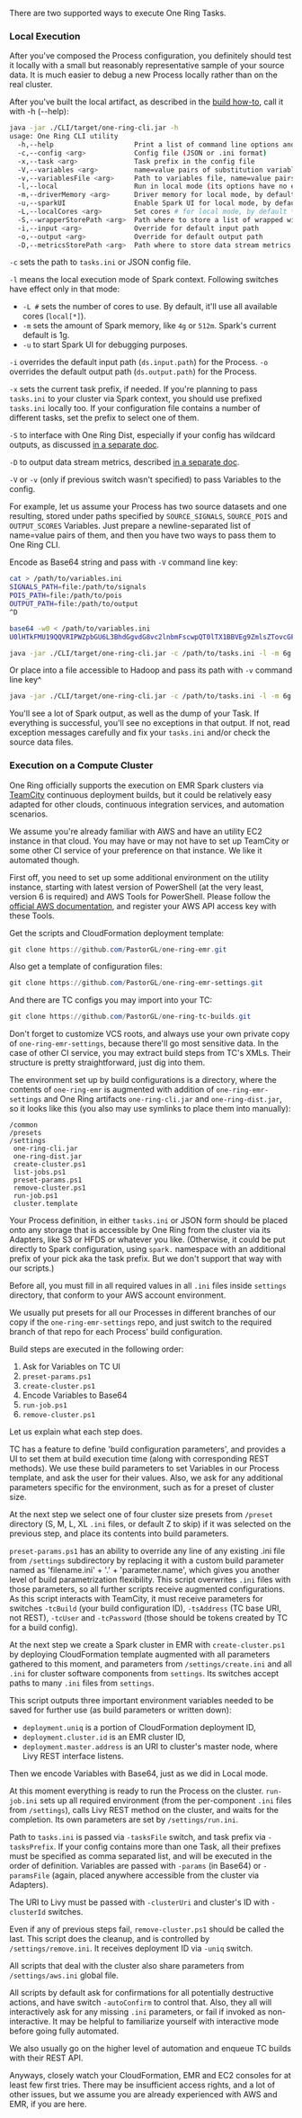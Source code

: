 There are two supported ways to execute One Ring Tasks.

### Local Execution

After you've composed the Process configuration, you definitely should test it locally with a small but reasonably representative sample of your source data. It is much easier to debug a new Process locally rather than on the real cluster.

After you've built the local artifact, as described in the [build how-to](BUILD.md), call it with -h (--help):
```bash
java -jar ./CLI/target/one-ring-cli.jar -h
usage: One Ring CLI utility
  -h,--help                    Print a list of command line options and exit
  -c,--config <arg>            Config file (JSON or .ini format)
  -x,--task <arg>              Task prefix in the config file
  -V,--variables <arg>         name=value pairs of substitution variables for the Spark config encoded as Base64
  -v,--variablesFile <arg>     Path to variables file, name=value pairs per each line
  -l,--local                   Run in local mode (its options have no effect otherwise)
  -m,--driverMemory <arg>      Driver memory for local mode, by default Spark uses 1g
  -u,--sparkUI                 Enable Spark UI for local mode, by default it is disabled
  -L,--localCores <arg>        Set cores # for local mode, by default * -- all cores
  -S,--wrapperStorePath <arg>  Path where to store a list of wrapped wildcards outputs
  -i,--input <arg>             Override for default input path
  -o,--output <arg>            Override for default output path
  -D,--metricsStorePath <arg>  Path where to store data stream metrics, if needed
```

`-c` sets the path to `tasks.ini` or JSON config file.

`-l` means the local execution mode of Spark context. Following switches have effect only in that mode:
* `-L #` sets the number of cores to use. By default, it'll use all available cores (`local[*]`).
* `-m` sets the amount of Spark memory, like `4g` or `512m`. Spark's current default is 1g.
* `-u` to start Spark UI for debugging purposes.

`-i` overrides the default input path (`ds.input.path`) for the Process.
`-o` overrides the default output path (`ds.output.path`) for the Process.

`-x` sets the current task prefix, if needed. If you're planning to pass `tasks.ini` to your cluster via Spark context, you should use prefixed `tasks.ini` locally too. If your configuration file contains a number of different tasks, set the prefix to select one of them.

`-S` to interface with One Ring Dist, especially if your config has wildcard outputs, as discussed [in a separate doc](DIST.md).

`-D` to output data stream metrics, described [in a separate doc](MONITOR.md).

`-V` or `-v` (only if previous switch wasn't specified) to pass Variables to the config.

For example, let us assume your Process has two source datasets and one resulting, stored under paths specified by `SOURCE_SIGNALS`, `SOURCE_POIS` and `OUTPUT_SCORES` Variables. Just prepare a newline-separated list of name=value pairs of them, and then you have two ways to pass them to One Ring CLI.

Encode as Base64 string and pass with `-V` command line key:
```bash
cat > /path/to/variables.ini
SIGNALS_PATH=file:/path/to/signals
POIS_PATH=file:/path/to/pois
OUTPUT_PATH=file:/path/to/output
^D

base64 -w0 < /path/to/variables.ini
U0lHTkFMU19QQVRIPWZpbGU6L3BhdGgvdG8vc2lnbmFscwpQT0lTX1BBVEg9ZmlsZTovcGF0aC90by9wb2lzCk9VVFBVVF9QQVRIPWZpbGU6L3BhdGgvdG8vb3V0cHV0Cg==

java -jar ./CLI/target/one-ring-cli.jar -c /path/to/tasks.ini -l -m 6g -V U0lHTkFMU19QQVRIPWZpbGU6L3BhdGgvdG8vc2lnbmFscwpQT0lTX1BBVEg9ZmlsZTovcGF0aC90by9wb2lzCk9VVFBVVF9QQVRIPWZpbGU6L3BhdGgvdG8vb3V0cHV0Cg==
```

Or place into a file accessible to Hadoop and pass its path with `-v` command line key^
```bash
java -jar ./CLI/target/one-ring-cli.jar -c /path/to/tasks.ini -l -m 6g -v /path/to/variables.ini
```

You'll see a lot of Spark output, as well as the dump of your Task. If everything is successful, you'll see no exceptions in that output. If not, read exception messages carefully and fix your `tasks.ini` and/or check the source data files.

### Execution on a Compute Cluster

One Ring officially supports the execution on EMR Spark clusters via [TeamCity](https://www.jetbrains.com/teamcity/) continuous deployment builds, but it could be relatively easy adapted for other clouds, continuous integration services, and automation scenarios.

We assume you're already familiar with AWS and have an utility EC2 instance in that cloud. You may have or may not have to set up TeamCity or some other CI service of your preference on that instance. We like it automated though.

First off, you need to set up some additional environment on the utility instance, starting with latest version of PowerShell (at the very least, version 6 is required) and AWS Tools for PowerShell. Please follow the [official AWS documentation](https://aws.amazon.com/powershell/), and register your AWS API access key with these Tools.

Get the scripts and CloudFormation deployment template:
```powershell
git clone https://github.com/PastorGL/one-ring-emr.git
```

Also get a template of configuration files:
```powershell
git clone https://github.com/PastorGL/one-ring-emr-settings.git
```

And there are TC configs you may import into your TC:
```powershell
git clone https://github.com/PastorGL/one-ring-tc-builds.git
```

Don't forget to customize VCS roots, and always use your own private copy of `one-ring-emr-settings`, because there'll go most sensitive data. In the case of other CI service, you may extract build steps from TC's XMLs. Their structure is pretty straightforward, just dig into them.

The environment set up by build configurations is a directory, where the contents of `one-ring-emr` is augmented with addition of `one-ring-emr-settings` and One Ring artifacts `one-ring-cli.jar` and `one-ring-dist.jar`, so it looks like this (you also may use symlinks to place them into manually):
```
/common
/presets
/settings
 one-ring-cli.jar
 one-ring-dist.jar
 create-cluster.ps1
 list-jobs.ps1
 preset-params.ps1
 remove-cluster.ps1
 run-job.ps1
 cluster.template
```

Your Process definition, in either `tasks.ini` or JSON form should be placed onto any storage that is accessible by One Ring from the cluster via its Adapters, like S3 or HFDS or whatever you like. (Otherwise, it could be put directly to Spark configuration, using `spark.` namespace with an additional prefix of your pick aka the task prefix. But we don't support that way with our scripts.)

Before all, you must fill in all required values in all `.ini` files inside `settings` directory, that conform to your AWS account environment.

We usually put presets for all our Processes in different branches of our copy if the `one-ring-emr-settings` repo, and just switch to the required branch of that repo for each Process' build configuration.

Build steps are executed in the following order:
1. Ask for Variables on TC UI
1. `preset-params.ps1`
1. `create-cluster.ps1`
1. Encode Variables to Base64
1. `run-job.ps1`
1. `remove-cluster.ps1`

Let us explain what each step does.

TC has a feature to define 'build configuration parameters', and provides a UI to set them at build execution time (along with corresponding REST methods). We use these build parameters to set Variables in our Process template, and ask the user for their values. Also, we ask for any additional parameters specific for the environment, such as for a preset of cluster size.

At the next step we select one of four cluster size presets from  `/preset` directory (S, M, L, XL `.ini` files, or default Z to skip) if it was selected on the previous step, and place its contents into build parameters.

`preset-params.ps1` has an ability to override any line of any existing .ini file from `/settings` subdirectory by replacing it with a custom build parameter named as 'filename.ini' + '.' + 'parameter.name', which gives you another level of build parametrization flexibility. This script overwrites `.ini` files with those parameters, so all further scripts receive augmented configurations. As this script interacts with TeamCity, it must receive parameters for switches `-tcBuild` (your build configuration ID), `-tsAddress` (TC base URI, not REST), `-tcUser` and `-tcPassword` (those should be tokens created by TC for a build config).

At the next step we create a Spark cluster in EMR with `create-cluster.ps1` by deploying CloudFormation template augmented with all parameters gathered to this moment, and parameters from `/settings/create.ini` and all `.ini` for cluster software components from `settings`. Its switches accept paths to many `.ini` files from `settings`.

This script outputs three important environment variables needed to be saved for further use (as build parameters or written down):
* `deployment.uniq` is a portion of CloudFormation deployment ID,
* `deployment.cluster.id` is an EMR cluster ID,
* `deployment.master.address` is an URI to cluster's master node, where Livy REST interface listens.

Then we encode Variables with Base64, just as we did in Local mode.

At this moment everything is ready to run the Process on the cluster. `run-job.ini` sets up all required environment (from the per-component `.ini` files from `/settings`), calls Livy REST method on the cluster, and waits for the completion. Its own parameters are set by `/settings/run.ini`.

Path to `tasks.ini` is passed via `-tasksFile` switch, and task prefix via `-tasksPrefix`. If your config contains more than one Task, all their prefixes must be specified as comma separated list, and will be executed in the order of definition. Variables are passed with `-params` (in Base64) or `-paramsFile` (again, placed anywhere accessible from the cluster via Adapters).

The URI to Livy must be passed with `-clusterUri` and cluster's ID with `-clusterId` switches.

Even if any of previous steps fail, `remove-cluster.ps1` should be called the last. This script does the cleanup, and is controlled by `/settings/remove.ini`. It receives deployment ID via `-uniq` switch.

All scripts that deal with the cluster also share parameters from `/settings/aws.ini` global file.

All scripts by default ask for confirmations for all potentially destructive actions, and have switch `-autoConfirm` to control that. Also, they all will interactively ask for any missing `.ini` parameters, or fail if invoked as non-interactive. It may be helpful to familiarize yourself with interactive mode before going fully automated.

We also usually go on the higher level of automation and enqueue TC builds with their REST API.

Anyways, closely watch your CloudFormation, EMR and EC2 consoles for at least few first tries. There may be insufficient access rights, and a lot of other issues, but we assume you are already experienced with AWS and EMR, if you are here.
